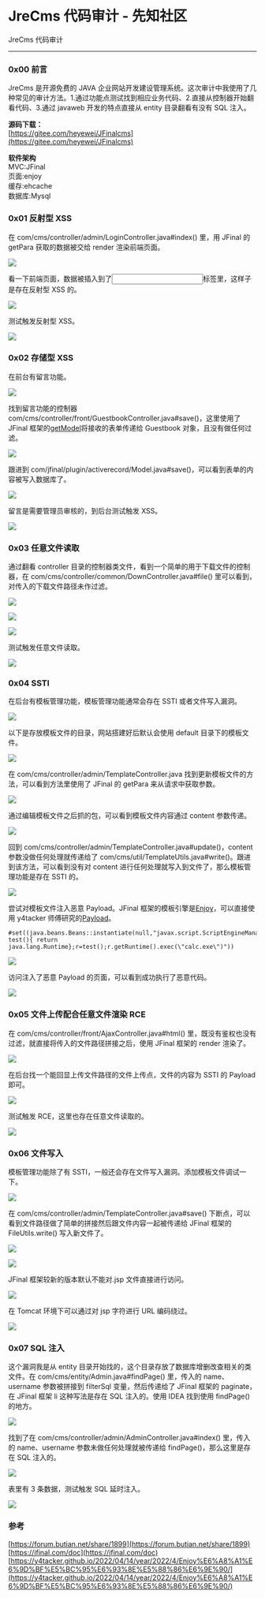 

# JreCms 代码审计 - 先知社区

JreCms 代码审计

- - -

### 0x00 前言

JreCms 是开源免费的 JAVA 企业网站开发建设管理系统。这次审计中我使用了几种常见的审计方法。1.通过功能点测试找到相应业务代码、2.直接从控制器开始翻看代码、3.通过 javaweb 开发的特点直接从 entity 目录翻看有没有 SQL 注入。

**源码下载：**  
[https://gitee.com/heyewei/JFinalcms](https://gitee.com/heyewei/JFinalcms)

**软件架构**  
MVC:JFinal  
页面:enjoy  
缓存:ehcache  
数据库:Mysql

### 0x01 反射型 XSS

在 com/cms/controller/admin/LoginController.java#index() 里，用 JFinal 的 getPara 获取的数据被交给 render 渲染前端页面。

[![](assets/1705540457-d27fcfe7a16cc4fcedad6043e50a7ac1.png)](https://xzfile.aliyuncs.com/media/upload/picture/20240115173630-90371b2c-b389-1.png)

看一下前端页面，数据被插入到了<input>标签里，这样子是存在反射型 XSS 的。

[![](assets/1705540457-371c31d0bb31ccf06ad18c173dce7aa5.png)](https://xzfile.aliyuncs.com/media/upload/picture/20240115173753-c1a79f06-b389-1.png)

测试触发反射型 XSS。

[![](assets/1705540457-7d9b47b41588848e094e0e13b106c60b.png)](https://xzfile.aliyuncs.com/media/upload/picture/20240115174030-1f557812-b38a-1.png)

### 0x02 存储型 XSS

在前台有留言功能。

[![](assets/1705540457-c0759f0fcefb67c0e570518d32028837.png)](https://xzfile.aliyuncs.com/media/upload/picture/20240109164132-e3c520d6-aeca-1.png)

找到留言功能的控制器 com/cms/controller/front/GuestbookController.java#save()，这里使用了 JFinal 框架的[getModel](https://jfinal.com/doc/3-5 "getModel")将接收的表单传递给 Guestbook 对象，且没有做任何过滤。

[![](assets/1705540457-982c79493d098e469346fa8e9e2162ac.png)](https://xzfile.aliyuncs.com/media/upload/picture/20240109164635-9848065e-aecb-1.png)

跟进到 com/jfinal/plugin/activerecord/Model.java#save()，可以看到表单的内容被写入数据库了。

[![](assets/1705540457-4770376cf4c8ce3b681294dd8aa1f458.png)](https://xzfile.aliyuncs.com/media/upload/picture/20240109165831-430f8bb0-aecd-1.png)

留言是需要管理员审核的，到后台测试触发 XSS。

[![](assets/1705540457-79190cd3ff1bf1bcc431e10bc101d596.gif)](https://xzfile.aliyuncs.com/media/upload/picture/20240109170838-acf46bbc-aece-1.gif)

### 0x03 任意文件读取

通过翻看 controller 目录的控制器类文件，看到一个简单的用于下载文件的控制器，在 com/cms/controller/common/DownController.java#file() 里可以看到，对传入的下载文件路径未作过滤。

[![](assets/1705540457-fae50a8d06e86cab1088cf380ffce4fc.png)](https://xzfile.aliyuncs.com/media/upload/picture/20240109160455-c61ef23c-aec5-1.png)

[![](assets/1705540457-5ed68ee5b8b76a6e885da4fefecf9ef8.png)](https://xzfile.aliyuncs.com/media/upload/picture/20240109160536-dea2e6f6-aec5-1.png)

[![](assets/1705540457-72daf0f8e3f4daf14a7a1a3e71d5b316.png)](https://xzfile.aliyuncs.com/media/upload/picture/20240109160716-1a95fa86-aec6-1.png)

测试触发任意文件读取。

[![](assets/1705540457-3d7e1ec91ccf4116b383c0df70e04e4c.png)](https://xzfile.aliyuncs.com/media/upload/picture/20240109160750-2ed335ea-aec6-1.png)

### 0x04 SSTI

在后台有模板管理功能，模板管理功能通常会存在 SSTI 或者文件写入漏洞。

[![](assets/1705540457-10e1440eb57bf1602a6469b507c64eb2.png)](https://xzfile.aliyuncs.com/media/upload/picture/20240109173915-f3db0294-aed2-1.png)

以下是存放模板文件的目录，网站搭建好后默认会使用 default 目录下的模板文件。

[![](assets/1705540457-c2febf05c4aef9ffc1915b534779433b.png)](https://xzfile.aliyuncs.com/media/upload/picture/20240109135818-15f3b5e8-aeb4-1.png)

在 com/cms/controller/admin/TemplateController.java 找到更新模板文件的方法，可以看到方法里使用了 JFinal 的 getPara 来从请求中获取参数。

[![](assets/1705540457-1839e19229b8cb1b93b78135c9b7e78b.png)](https://xzfile.aliyuncs.com/media/upload/picture/20240109140800-7116f272-aeb5-1.png)

通过编辑模板文件之后抓的包，可以看到模板文件内容通过 content 参数传递。

[![](assets/1705540457-45ce0cad79cabfcfe14903336b8d9287.png)](https://xzfile.aliyuncs.com/media/upload/picture/20240109141339-3b6a8c96-aeb6-1.png)

回到 com/cms/controller/admin/TemplateController.java#update()，content 参数没做任何处理就传递给了 com/cms/util/TemplateUtils.java#write()。跟进到该方法，可以看到没有对 content 进行任何处理就写入到文件了，那么模板管理功能是存在 SSTI 的。

[![](assets/1705540457-4bc67ca18b1e0583651d2dc3b80af803.png)](https://xzfile.aliyuncs.com/media/upload/picture/20240109141741-cba24ce0-aeb6-1.png)

尝试对模板文件注入恶意 Payload。JFinal 框架的模板引擎是[Enjoy](https://jfinal.com/doc/6-1 "Enjoy")，可以直接使用 y4tacker 师傅研究的[Payload](https://y4tacker.github.io/2022/04/14/year/2022/4/Enjoy%E6%A8%A1%E6%9D%BF%E5%BC%95%E6%93%8E%E5%88%86%E6%9E%90/#%E5%BC%95%E6%93%8E%E6%89%A7%E8%A1%8C%E6%B5%81%E7%A8%8B%E7%AE%80%E5%8D%95%E5%88%86%E6%9E%90 "Payload")。

```plain
#set((java.beans.Beans::instantiate(null,"javax.script.ScriptEngineManager")).getEngineByExtension("js").eval("function test(){ return java.lang.Runtime};r=test();r.getRuntime().exec(\"calc.exe\")"))
```

[![](assets/1705540457-c822fdeee57f2b1c395bb11e19e64775.png)](https://xzfile.aliyuncs.com/media/upload/picture/20240109134656-7f7c0f12-aeb2-1.png)

访问注入了恶意 Payload 的页面，可以看到成功执行了恶意代码。

[![](assets/1705540457-8e0598974f2fd78617b488d5bd1cd592.gif)](https://xzfile.aliyuncs.com/media/upload/picture/20240109135514-a84951f6-aeb3-1.gif)

### 0x05 文件上传配合任意文件渲染 RCE

在 com/cms/controller/front/AjaxController.java#html() 里，既没有鉴权也没有过滤，就直接将传入的文件路径拼接之后，使用 JFinal 框架的 render 渲染了。

[![](assets/1705540457-3efe086d22d28201142b50540b1a7d02.png)](https://xzfile.aliyuncs.com/media/upload/picture/20240114155230-de65af12-b2b1-1.png)

在后台找一个能回显上传文件路径的文件上传点，文件的内容为 SSTI 的 Payload 即可。

[![](assets/1705540457-ecc201f2f9387e6bd1a6fa3c56a74f13.png)](https://xzfile.aliyuncs.com/media/upload/picture/20240114154834-51a496a6-b2b1-1.png)

测试触发 RCE，这里也存在任意文件读取的。

[![](assets/1705540457-4ac0c2f74c8a9e0d59b1564364b31711.gif)](https://xzfile.aliyuncs.com/media/upload/picture/20240114155658-7defb2f8-b2b2-1.gif)

### 0x06 文件写入

模板管理功能除了有 SSTI，一般还会存在文件写入漏洞。添加模板文件调试一下。

[![](assets/1705540457-6665c0f90f18fb80fb433be9d4a40885.png)](https://xzfile.aliyuncs.com/media/upload/picture/20240114135131-f7e74ba0-b2a0-1.png)

在 com/cms/controller/admin/TemplateController.java#save() 下断点，可以看到文件路径做了简单的拼接然后跟文件内容一起被传递给 JFinal 框架的 FileUtils.write() 写入新文件了。

[![](assets/1705540457-cb59092284f22120f39b267d0a887034.png)](https://xzfile.aliyuncs.com/media/upload/picture/20240114135328-3d346364-b2a1-1.png)

[![](assets/1705540457-508c0d0787de13e6d67867f4ee6e6be0.png)](https://xzfile.aliyuncs.com/media/upload/picture/20240114135540-8bcf7144-b2a1-1.png)

JFinal 框架较新的版本默认不能对.jsp 文件直接进行访问。

[![](assets/1705540457-ff895dadfb7571d7714e7f749e3f27e1.png)](https://xzfile.aliyuncs.com/media/upload/picture/20240114140032-3a5b5098-b2a2-1.png)

在 Tomcat 环境下可以通过对 jsp 字符进行 URL 编码绕过。

[![](assets/1705540457-969655c8e530d6e9f0f5d984aac6ba2b.png)](https://xzfile.aliyuncs.com/media/upload/picture/20240114135836-f4e86f0a-b2a1-1.png)

### 0x07 SQL 注入

这个漏洞我是从 entity 目录开始找的，这个目录存放了数据库增删改查相关的类文件。在 com/cms/entity/Admin.java#findPage() 里，传入的 name、username 参数被拼接到 filterSql 变量，然后传递给了 JFinal 框架的 paginate，在 JFinal 框架 li 这种写法是存在 SQL 注入的。使用 IDEA 找到使用 findPage() 的地方。

[![](assets/1705540457-5814e12d316e1b8827156c945d72e0a0.png)](https://xzfile.aliyuncs.com/media/upload/picture/20240114164519-3f258f1e-b2b9-1.png)

找到了在 com/cms/controller/admin/AdminController.java#index() 里，传入的 name、username 参数未做任何处理就被传递给 findPage()，那么这里是存在 SQL 注入的。

[![](assets/1705540457-fc685b49270ded13f6a4c19ace67ae84.png)](https://xzfile.aliyuncs.com/media/upload/picture/20240114164944-dcfa9414-b2b9-1.png)

表里有 3 条数据，测试触发 SQL 延时注入。

[![](assets/1705540457-36b15a001055616f622a6a9dc32ad581.gif)](https://xzfile.aliyuncs.com/media/upload/picture/20240114170239-ab05169e-b2bb-1.gif)

### 参考

[https://forum.butian.net/share/1899](https://forum.butian.net/share/1899)  
[https://jfinal.com/doc](https://jfinal.com/doc)  
[https://y4tacker.github.io/2022/04/14/year/2022/4/Enjoy%E6%A8%A1%E6%9D%BF%E5%BC%95%E6%93%8E%E5%88%86%E6%9E%90/](https://y4tacker.github.io/2022/04/14/year/2022/4/Enjoy%E6%A8%A1%E6%9D%BF%E5%BC%95%E6%93%8E%E5%88%86%E6%9E%90/)
